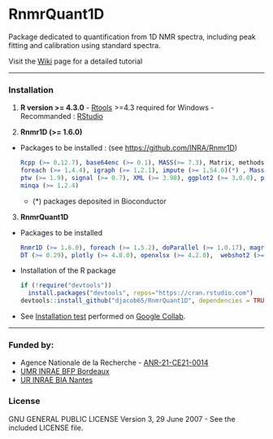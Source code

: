 # RnmrQuant1D
Package dedicated to quantification from 1D NMR spectra, including peak fitting and calibration using standard spectra.

Visit the [Wiki](https://github.com/djacob65/RnmrQuant1D/wiki/home/) page for a detailed tutorial

------

### Installation

1. **R version >= 4.3.0** - [Rtools](https://cran.r-project.org/bin/windows/Rtools/rtools44/rtools.html) >=4.3 required for Windows - Recommanded : [RStudio](https://posit.co/download/rstudio-desktop/)

2. **Rnmr1D (>= 1.6.0)**

* Packages to be installed : (see https://github.com/INRA/Rnmr1D)
  ```r
  Rcpp (>= 0.12.7), base64enc (>= 0.1), MASS(>= 7.3), Matrix, methods, scales, doParallel (>= 1.0.11), 
  foreach (>= 1.4.4), igraph (>= 1.2.1), impute (>= 1.54.0)(*) , MassSpecWavelet (>= 1.46.0)(*), 
  ptw (>= 1.9), signal (>= 0.7), XML (>= 3.98), ggplot2 (>= 3.0.0), plotly (>= 4.8.0), plyr (>= 1.8.4), 
  minqa (>= 1.2.4)
  ```
    * (*) packages deposited in Bioconductor

3. **RnmrQuant1D**

* Packages to be installed
  ```r
  Rnmr1D (>= 1.6.0), foreach (>= 1.5.2), doParallel (>= 1.0.17), magrittr (>= 2.0.3), 
  DT (>= 0.29), plotly (>= 4.8.0), openxlsx (>= 4.2.0),  webshot2 (>= 0.1.1)
  ```

* Installation of the R package
  ```r
  if (!require("devtools"))
    install.packages("devtools", repos="https://cran.rstudio.com")
  devtools::install_github("djacob65/RnmrQuant1D", dependencies = TRUE)

  ```

* See [Installation test](https://github.com/djacob65/RnmrQuant1D/wiki/A4%E2%80%90Installation%E2%80%90test) performed on [Google Collab](https://colab.research.google.com/).
------

### Funded by:

* Agence Nationale de la Recherche - [ANR-21-CE21-0014](https://anr.fr/Project-ANR-21-CE21-0014)
* [UMR INRAE BFP Bordeaux](https://eng-bfp.bordeaux-aquitaine.hub.inrae.fr/)
* [UR INRAE BIA Nantes](https://eng-ur-bia.angers-nantes.hub.inrae.fr/)

### License

GNU GENERAL PUBLIC LICENSE Version 3, 29 June 2007 - See the included LICENSE file.
